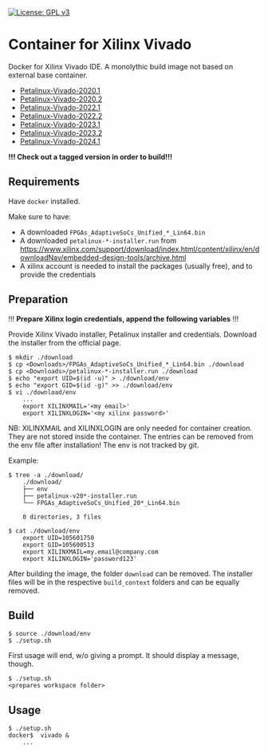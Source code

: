 [![License: GPL v3](https://img.shields.io/badge/License-GPL%20v3-blue.svg)](https://www.gnu.org/licenses/gpl-3.0.html)

# Container for Xilinx Vivado

Docker for Xilinx Vivado IDE. A monolythic build image not based on external base container.  

- [Petalinux-Vivado-2020.1](https://github.com/Rubusch/docker__peta-vivado/tree/xilinx-2020.1)
- [Petalinux-Vivado-2020.2](https://github.com/Rubusch/docker__peta-vivado/tree/xilinx-2020.2)
- [Petalinux-Vivado-2022.1](https://github.com/Rubusch/docker__peta-vivado/tree/xilinx-2022.1)
- [Petalinux-Vivado-2022.2](https://github.com/Rubusch/docker__peta-vivado/tree/xilinx-2022.2)
- [Petalinux-Vivado-2023.1](https://github.com/Rubusch/docker__peta-vivado/tree/xilinx-2023.1)
- [Petalinux-Vivado-2023.2](https://github.com/Rubusch/docker__peta-vivado/tree/xilinx-2023.2)
- [Petalinux-Vivado-2024.1](https://github.com/Rubusch/docker__peta-vivado/tree/xilinx-2024.1)

**!!! Check out a tagged version in order to build!!!**


## Requirements

Have `docker` installed.  

Make sure to have:  
  - A downloaded ``FPGAs_AdaptiveSoCs_Unified_*_Lin64.bin``
  - A downloaded ``petalinux-*-installer.run`` from https://www.xilinx.com/support/download/index.html/content/xilinx/en/downloadNav/embedded-design-tools/archive.html
  - A xilinx account is needed to install the packages (usually free), and to provide the credentials


## Preparation

!!! **Prepare Xilinx login credentials, append the following variables** !!!  


Provide Xilinx Vivado installer, Petalinux installer and credentials. Download the installer from the official page.  

```
$ mkdir ./download
$ cp <Downloads>/FPGAs_AdaptiveSoCs_Unified_*_Lin64.bin ./download
$ cp <Downloads>/petalinux-*-installer.run ./download
$ echo "export UID=$(id -u)" > ./download/env
$ echo "export GID=$(id -g)" >> ./download/env
$ vi ./download/env
    ...
    export XILINXMAIL='<my email>'
    export XILINXLOGIN='<my xilinx password>'
```
NB: XILINXMAIL and XILINXLOGIN are only needed for container creation. They are not stored inside the container. The entries can be removed from the env file after installation! The env is not tracked by git.  

Example:  
```
$ tree -a ./download/
    ./download/
    ├── env
    ├── petalinux-v20*-installer.run
    └── FPGAs_AdaptiveSoCs_Unified_20*_Lin64.bin

    0 directories, 3 files

$ cat ./download/env
    export UID=105601750
    export GID=105600513
    export XILINXMAIL=my.email@company.com
    export XILINXLOGIN='password123'
```
After building the image, the folder `download` can be removed. The installer files will be in the respective `build_context` folders and can be equally removed.

## Build

```
$ source ./download/env
$ ./setup.sh
```
First usage will end, w/o giving a prompt. It should display a message, though.  
```
$ ./setup.sh
<prepares workspace folder>
```

## Usage

```
$ ./setup.sh
docker$  vivado &
    ...
```
